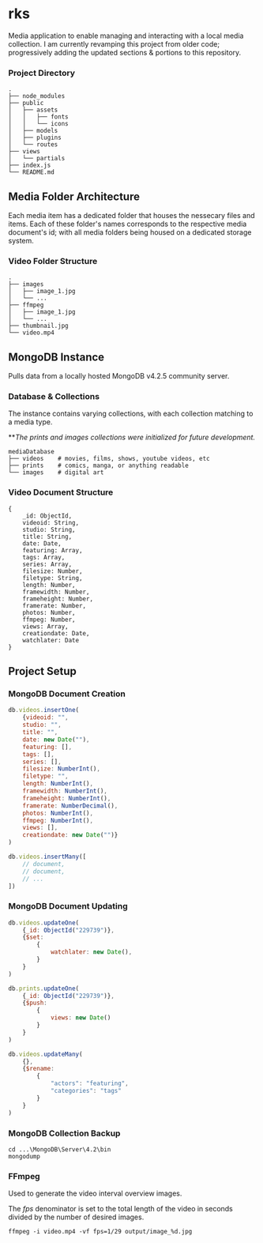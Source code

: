 # rks
Media application to enable managing and interacting with a local media collection. I am currently revamping this project from older code; progressively adding the updated sections & portions to this repository.

### Project Directory
```
.
├── node_modules
├── public
│   ├── assets
│   │   ├── fonts
│   │   └── icons
│   ├── models
│   ├── plugins
│   └── routes
├── views
│   └── partials
├── index.js
└── README.md
```

## Media Folder Architecture
Each media item has a dedicated folder that houses the nessecary files and items. Each of these folder's names corresponds to the respective media document's id; with all media folders being housed on a dedicated storage system.

### Video Folder Structure
```
.
├── images
│   ├── image_1.jpg
│   └── ...
├── ffmpeg
│   ├── image_1.jpg
│   └── ...
├── thumbnail.jpg
└── video.mp4
```

## MongoDB Instance
Pulls data from a locally hosted MongoDB v4.2.5 community server.

### Database & Collections
The instance contains varying collections, with each collection matching to a media type.

***The prints and images collections were initialized for future development.*
```
mediaDatabase
├── videos    # movies, films, shows, youtube videos, etc
├── prints    # comics, manga, or anything readable
└── images    # digital art
```

### Video Document Structure
```
{
	_id: ObjectId,
	videoid: String,
	studio: String,
	title: String,
	date: Date,
	featuring: Array,
	tags: Array,
	series: Array,
	filesize: Number,
	filetype: String,
	length: Number,
	framewidth: Number,
	frameheight: Number,
	framerate: Number,
	photos: Number,
	ffmpeg: Number,
	views: Array,
	creationdate: Date,
	watchlater: Date
}

```


## Project Setup

### MongoDB Document Creation
```js
db.videos.insertOne(
	{videoid: "",
	studio: "",
	title: "",
	date: new Date(""),
	featuring: [],
	tags: [],
	series: [],
	filesize: NumberInt(),
	filetype: "",
	length: NumberInt(),
	framewidth: NumberInt(),
	frameheight: NumberInt(),
	framerate: NumberDecimal(),
	photos: NumberInt(),
	ffmpeg: NumberInt(),
	views: [],
	creationdate: new Date("")}
)
```

```js
db.videos.insertMany([
	// document,
	// document,
	// ...
])
```

### MongoDB Document Updating
```js
db.videos.updateOne(
	{_id: ObjectId("229739")},
	{$set: 
		{
			watchlater: new Date(),
		}
	}
)
```

```js
db.prints.updateOne(
	{_id: ObjectId("229739")},
	{$push: 
		{
			views: new Date()
		}
	}
)
```

```js
db.videos.updateMany(
	{},
	{$rename: 
		{
			"actors": "featuring",
			"categories": "tags"
		}
	}
)
```

### MongoDB Collection Backup
```
cd ...\MongoDB\Server\4.2\bin
mongodump
```

### FFmpeg
Used to generate the video interval overview images.

The *fps* denominator is set to the total length of the video in seconds divided by the number of desired images.
```
ffmpeg -i video.mp4 -vf fps=1/29 output/image_%d.jpg
```
